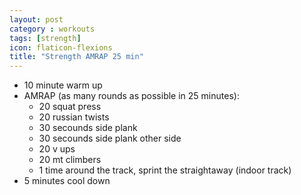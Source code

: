 ```yaml
---
layout: post
category : workouts
tags: [strength]
icon: flaticon-flexions
title: "Strength AMRAP 25 min"
---
```


* 10 minute warm up
* AMRAP (as many rounds as possible in 25 minutes):
    - 20 squat press
    - 20 russian twists
    - 30 secounds side plank
    - 30 secounds side plank other side
    - 20 v ups
    - 20 mt climbers
    - 1 time around the track, sprint the straightaway (indoor track)
* 5 minutes cool down
